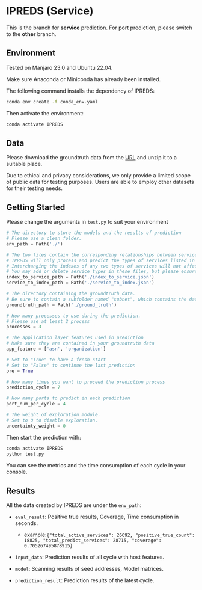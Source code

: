 # IPREDS (Service)

This is the branch for **service** prediction. For port prediction, please switch to the **other** branch.

## Environment

Tested on Manjaro 23.0 and Ubuntu 22.04.

Make sure Anaconda or Miniconda has already been installed.

The following command installs the dependency of IPREDS:

``` bash
conda env create -f conda_env.yaml
```

Then activate the environment:

```bash
conda activate IPREDS
```

## Data

Please download the groundtruth data from the [URL](https://drive.google.com/file/d/1u-HYeHV2cUtbiJcoBkF4o3XDstgHvJD7/view?usp=sharing) and unzip it to a suitable place.

Due to ethical and privacy considerations, we only provide a limited  scope of public data for testing purposes. Users are able to employ other datasets for their testing needs.

## Getting Started

Please change the arguments in `test.py` to suit your environment

```python
# The directory to store the models and the results of prediction
# Please use a clean folder.
env_path = Path('./')

# The two files contain the corresponding relationships between services and their indexes and are mutually interrelated. 
# IPREDS will only process and predict the types of services listed in these two files. # The indexing must start from 1 and increase by 1. 
# Interchanging the indexes of any two types of services will not affect the prediction results. 
# You may add or delete service types in these files, but please ensure that all service types present in the ground truth are included.
index_to_service_path = Path('./index_to_service.json')
service_to_index_path = Path('./service_to_index.json')

# The directory containing the groundtruth data.
# Be sure to contain a subfolder named "subnet", which contains the data of each subnet.
groundtruth_path = Path('./ground_truth')

# How many processes to use during the prediction. 
# Please use at least 2 process
processes = 3

# The application layer features used in prediction
# Make sure they are contained in your groundtruth data
app_feature = ['asn', 'organization']

# Set to "True" to have a fresh start
# Set to "False" to continue the last prediction
pre = True

# How many times you want to proceed the prediction process
prediction_cycle = 7

# How many ports to predict in each prediction
port_num_per_cycle = 4

# The weight of exploration module.
# Set to 0 to disable exploration.
uncertainty_weight = 0
```

Then start the prediction with:

```bash
conda activate IPREDS
python test.py
```

You can see the metrics and the time consumption of each cycle in your console.

## Results

All the data created by IPREDS are under the `env_path`:

* `eval_result`: Positive true results, Coverage, Time consumption in seconds.
  * example:`{"total_active_services": 26692, "positive_true_count": 18825, "total_predict_services": 28715, "coverage": 0.705267495878915}`

* `input_data`: Prediction results of all cycle with host features.
* `model`: Scanning results of seed addresses, Model matrices.
* `prediction_result`: Prediction results of the latest cycle.





